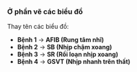 ### Ở phần vẽ các biểu đồ  

Thay tên các biểu đồ:  
- **Bệnh 1** → **AFIB (Rung tâm nhĩ)**  
- **Bệnh 2** → **SB (Nhịp chậm xoang)**  
- **Bệnh 3** → **SR (Rối loạn nhịp xoang)**  
- **Bệnh 4** → **GSVT (Nhịp nhanh trên thất)**  

